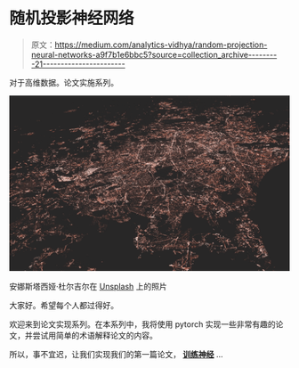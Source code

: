 # 随机投影神经网络

> 原文：<https://medium.com/analytics-vidhya/random-projection-neural-networks-a9f7b1e6bbc5?source=collection_archive---------21----------------------->

对于高维数据。论文实施系列。

![](img/fdc6e50050b355441d64a9fa0ccf57f1.png)

安娜斯塔西娅·杜尔吉尔在 [Unsplash](https://unsplash.com?utm_source=medium&utm_medium=referral) 上的照片

大家好。希望每个人都过得好。

欢迎来到论文实现系列。在本系列中，我将使用 pytorch 实现一些非常有趣的论文，并尝试用简单的术语解释论文的内容。

所以，事不宜迟，让我们实现我们的第一篇论文， [**训练神经**](https://link.springer.com/content/pdf/10.1007/s10044-018-0697-0.pdf) …